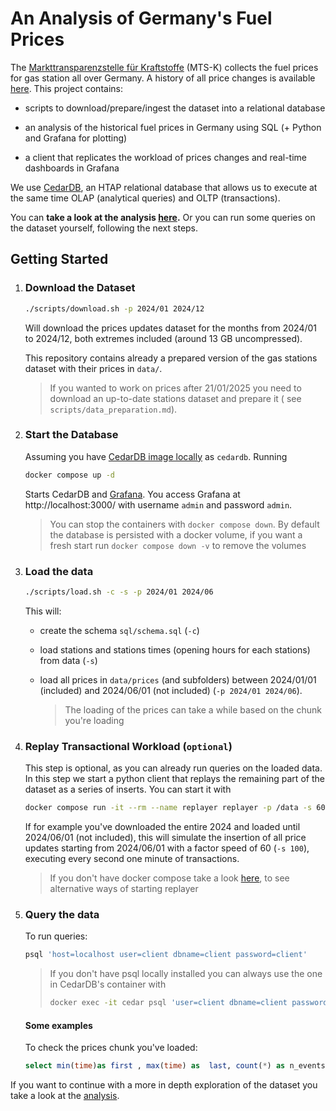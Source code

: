 # An Analysis of Germany's Fuel Prices

The [Markttransparenzstelle für Kraftstoffe](https://www.bundeskartellamt.de/DE/Aufgaben/MarkttransparenzstelleFuerKraftstoffe/MTS-K_Infotext/mts-k_node.html) (MTS-K) collects the fuel prices for gas station all over Germany. A history of all price changes is available [here](https://dev.azure.com/tankerkoenig/tankerkoenig-data). This project contains:

- scripts to download/prepare/ingest the dataset into a relational database

- an analysis of the historical fuel prices in Germany using SQL (+ Python and Grafana for plotting)
- a client that replicates the workload of prices changes and real-time dashboards in Grafana

We use [CedarDB](https://cedardb.com), an HTAP relational database that allows us to execute at the same time OLAP (analytical queries) and OLTP (transactions).

You can **take a look at the analysis [here](https://ludof63.github.io/MTSK-analysis/analysis/).** Or you can run some queries on the dataset yourself, following the next steps.

## Getting Started

1. ### Download the Dataset

   ```bash
   ./scripts/download.sh -p 2024/01 2024/12
   ```

   Will download the prices updates dataset for the months from 2024/01 to 2024/12, both extremes included (around 13 GB uncompressed). 

   This repository contains already a prepared version of the gas stations dataset with their prices in `data/`. 

   > If you wanted to work on prices after 21/01/2025 you need to download an up-to-date stations dataset and prepare it ( see `scripts/data_preparation.md`).

2. ### Start the Database

   Assuming you have [CedarDB image locally](https://cedardb.com/docs/getting_started/running_docker_image/) as `cedardb`. Running

   ```bash
   docker compose up -d
   ```

   Starts CedarDB and [Grafana](https://grafana.com/). You access Grafana at http://localhost:3000/ with username `admin` and password `admin`.

   > You can stop the containers with `docker compose down`. By default the database is persisted with a docker volume, if you want a fresh start run `docker compose down -v` to remove the volumes

3. ### Load the data

   ```bash
   ./scripts/load.sh -c -s -p 2024/01 2024/06
   ```

   This will:

   - create the schema `sql/schema.sql` (`-c`)

   - load stations and stations times (opening hours for each stations) from data (`-s`)

   - load all prices in `data/prices` (and subfolders) between 2024/01/01 (included) and 2024/06/01 (not included) (`-p 2024/01 2024/06`).

     >  The loading of the prices can take a while based on the chunk you're loading

4. ### Replay Transactional Workload (`optional`)

   This step is optional, as you can already run queries on the loaded data. In this step we start a python client that replays the remaining part of the dataset as a series of inserts. You can start it with

   ```bash
   docker compose run -it --rm --name replayer replayer -p /data -s 60
   ```

   If for example you've downloaded the entire 2024 and loaded until 2024/06/01 (not included), this will simulate the insertion of all price updates starting from 2024/06/01 with a factor speed of 60 (`-s 100`), executing every second one minute of transactions.

   > If you don't have docker compose take a look [here](scripts/replay/README.md), to see alternative ways of starting replayer 

5. ### Query the data

   To run queries:

   ```bash
   psql 'host=localhost user=client dbname=client password=client'
   ```

   > If you don't have psql locally installed you can always use the one in CedarDB's container with
   >
   > ```bash
   > docker exec -it cedar psql 'user=client dbname=client password=client'
   > ```

   #### Some examples

   To check the prices chunk you've loaded:

   ```sql
   select min(time)as first , max(time) as  last, count(*) as n_events from prices;
   ```





If you want to continue with a more in depth exploration of the dataset you take a look at the [analysis](https://ludof63.github.io/MTSK-analysis/analysis/).

